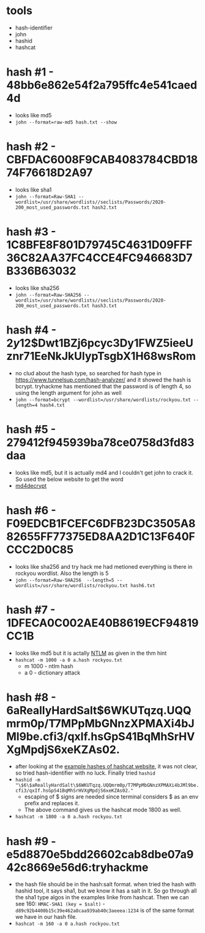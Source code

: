 # tools
 - hash-identifier
 - john
 - hashid
 - hashcat

# hash #1 - 48bb6e862e54f2a795ffc4e541caed4d
 - looks like md5
 - `john --format=raw-md5 hash.txt --show`

# hash #2 - CBFDAC6008F9CAB4083784CBD1874F76618D2A97
 - looks like sha1
 - `john --format=Raw-SHA1 --wordlist=/usr/share/wordlists//seclists/Passwords/2020-200_most_used_passwords.txt hash2.txt`

# hash #3 - 1C8BFE8F801D79745C4631D09FFF36C82AA37FC4CCE4FC946683D7B336B63032
 - looks like sha256
 - `john --format=Raw-SHA256 --wordlist=/usr/share/wordlists//seclists/Passwords/2020-200_most_used_passwords.txt hash3.txt`

# hash #4 - $2y$12$Dwt1BZj6pcyc3Dy1FWZ5ieeUznr71EeNkJkUlypTsgbX1H68wsRom
 - no clud about the hash type, so searched for hash type in https://www.tunnelsup.com/hash-analyzer/ and it showed the hash is bcrypt. tryhackme has mentioned that the password is of length 4, so using the length argument for john as well
 - `john --format=bcrypt --wordlist=/usr/share/wordlists/rockyou.txt --length=4 hash4.txt`

# hash #5 - 279412f945939ba78ce0758d3fd83daa
 - looks like md5, but it is actually md4 and I couldn't get john to crack it. So used the below website to get the word
 - [md4decrypt](https://md5decrypt.net/en/Md4/#answer)

# hash #6 - F09EDCB1FCEFC6DFB23DC3505A882655FF77375ED8AA2D1C13F640FCCC2D0C85
 - looks like sha256 and try hack me had metioned everything is there in rockyou wordlist. Also the length is 5
 - `john --format=Raw-SHA256  --length=5 --wordlist=/usr/share/wordlists/rockyou.txt hash6.txt`

# hash #7 - 1DFECA0C002AE40B8619ECF94819CC1B
 - looks like md5 but it is actally [NTLM](https://hashcat.net/wiki/doku.php?id=example_hashes) as given in the thm hint
 - `hashcat -m 1000 -a 0 a.hash rockyou.txt`
   - m 1000 - ntlm hash
   - a 0 - dictionary attack

# hash #8 - $6$aReallyHardSalt$6WKUTqzq.UQQmrm0p/T7MPpMbGNnzXPMAXi4bJMl9be.cfi3/qxIf.hsGpS41BqMhSrHVXgMpdjS6xeKZAs02.
 - after looking at the [example hashes of hashcat website](https://hashcat.net/wiki/doku.php?id=example_hashes), it was not clear, so tried hash-identifier with no luck. Finally tried `hashid`
 - `hashid -m "\$6\$aReallyHardSalt\$6WKUTqzq.UQQmrm0p/T7MPpMbGNnzXPMAXi4bJMl9be.cfi3/qxIf.hsGpS41BqMhSrHVXgMpdjS6xeKZAs02."`
   - escaping of $ signs are needed since terminal considers $ as an env prefix and replaces it.
   - The above command gives us the hashcat mode 1800 as well. 
 - `hashcat -m 1800 -a 0 a.hash rockyou.txt`

# hash #9 - e5d8870e5bdd26602cab8dbe07a942c8669e56d6:tryhackme
 - the hash file should be in the hash:salt format. when tried the hash with hashid tool, it says sha1, but we know it has a salt in it. So go through all the sha1 type algos in the examples linke from hashcat. Then we can see 160: `HMAC-SHA1 (key = $salt)` - `d89c92b4400b15c39e462a8caa939ab40c3aeeea:1234` is of the same format we have in our hash file.
 - `hashcat -m 160 -a 0 a.hash rockyou.txt`